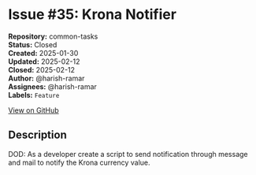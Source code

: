 # Issue #35: Krona Notifier

**Repository:** common-tasks  
**Status:** Closed  
**Created:** 2025-01-30  
**Updated:** 2025-02-12  
**Closed:** 2025-02-12  
**Author:** @harish-ramar  
**Assignees:** @harish-ramar  
**Labels:** `Feature`  

[View on GitHub](https://github.com/Simtestlab/common-tasks/issues/35)

## Description

DOD: As a developer create a script to send notification through message and mail to notify the Krona currency value.